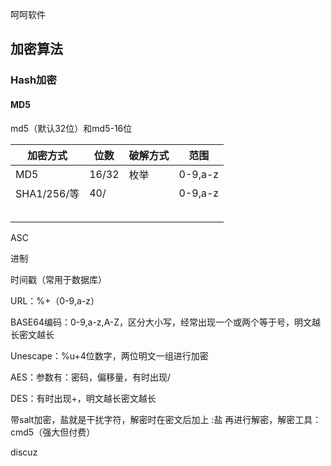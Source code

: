 呵呵软件

## 加密算法

### Hash加密

#### MD5

md5（默认32位）和md5-16位

| 加密方式    | 位数  | 破解方式 | 范围    |
| ----------- | ----- | -------- | ------- |
| MD5         | 16/32 | 枚举     | 0-9,a-z |
| SHA1/256/等 | 40/   |          | 0-9,a-z |
|             |       |          |         |
|             |       |          |         |
|             |       |          |         |
|             |       |          |         |
|             |       |          |         |

ASC

进制

时间戳（常用于数据库）

URL：%+（0-9,a-z）

BASE64编码：0-9,a-z,A-Z，区分大小写，经常出现一个或两个等于号，明文越长密文越长

Unescape：%u+4位数字，两位明文一组进行加密

AES：参数有：密码，偏移量，有时出现/

DES：有时出现+，明文越长密文越长



带salt加密，盐就是干扰字符，解密时在密文后加上 :盐 再进行解密，解密工具：cmd5（强大但付费）

discuz